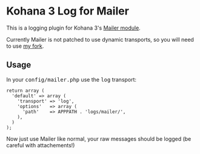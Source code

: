 # Kohana 3 Log for Mailer

This is a logging plugin for Kohana 3's [Mailer module](https://github.com/themusicman/Mailer).

Currently Mailer is not patched to use dynamic transports, so you will need to use [my fork](https://github.com/jmhobbs/Mailer).

## Usage

In your <tt>config/mailer.php</tt> use the <tt>log</tt> transport:


    return array (
      'default' => array (
        'transport'	=> 'log',
        'options'	=> array (
          'path'	=> APPPATH . 'logs/mailer/',
        ),
      )
    );

Now just use Mailer like normal, your raw messages should be logged (be careful with attachements!)

